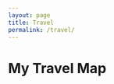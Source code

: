 ```yaml
---
layout: page
title: Travel
permalink: /travel/
---
```


# My Travel Map

<div id="map" style="height: 600px; width: 100%; margin-top: 20px;"></div>

<!-- Include Leaflet.js and its styles -->
<script src="https://unpkg.com/leaflet@1.9.4/dist/leaflet.js"></script>
<link rel="stylesheet" href="https://unpkg.com/leaflet@1.9.4/dist/leaflet.css" />

<script>
  // Initialize the map
  const map = L.map('map').setView([20, 0], 1); // Initial view (latitude, longitude, zoom level)
  map.setMaxBounds([[90, -180], [-90, 180]]);

  // Add a clean tile layer
  L.tileLayer('https://stamen-tiles.a.ssl.fastly.net/toner-background/{z}/{x}/{y}.png', {
    attribution: '&copy; <a href="https://stamen.com/">Stamen Design</a>',
  }).addTo(map);

  const places = {{ site.data.places.places | jsonify }};

  // Highlight visited countries using GeoJSON
  fetch('/assets/geojson/countries.geojson') // Adjust the path to your GeoJSON file
    .then(response => response.json())
    .then(data => {
      L.geoJSON(data, {
        style: (feature) => {
          const visitedCountries = places.map(place => place.country);
          const countryName = feature.properties.ADMIN;
          const isVisited = visitedCountries.includes(countryName);
          return {
            color: isVisited ? "blue" : "gray",
            weight: 1,
            fillOpacity: isVisited ? 0.6 : 0,
          };
        },
        onEachFeature: (feature, layer) => {
          layer.bindPopup(`<b>${feature.properties.ADMIN}</b>`);
        },
      }).addTo(map);
    })
    .catch(error => console.error("Error loading GeoJSON:", error));

  // Add markers for visited cities
  places.forEach(place => {
    place.cities.forEach(city => {
      L.marker([city.lat, city.lon])
        .addTo(map)
        .bindPopup(`<b>${city.name}</b>`);
    });
  });
</script>
